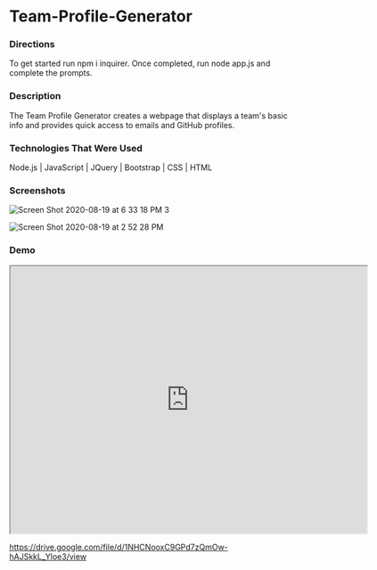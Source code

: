 # Team-Profile-Generator


### Directions
To get started run npm i inquirer. Once completed, run node app.js and complete the prompts.

### Description
The Team Profile Generator creates a webpage that displays a team's basic info and provides quick access to emails and GitHub profiles.

### Technologies That Were Used
Node.js | JavaScript | JQuery | Bootstrap | CSS | HTML

### Screenshots

![Screen Shot 2020-08-19 at 6 33 18 PM 3](https://user-images.githubusercontent.com/64044377/90700104-9399aa00-e24a-11ea-9da8-bf62b1c8842d.png)



![Screen Shot 2020-08-19 at 2 52 28 PM](https://user-images.githubusercontent.com/64044377/90686466-f9793800-e230-11ea-97c8-166b81f20793.png)


### Demo
<iframe src="https://drive.google.com/file/d/1NHCNooxC9GPd7zQmOw-hAJSkkL_Yloe3/preview" width="640" height="480"></iframe>

https://drive.google.com/file/d/1NHCNooxC9GPd7zQmOw-hAJSkkL_Yloe3/view
